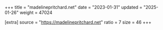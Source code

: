 +++
title = "madelinepritchard.net"
date = "2023-01-31"
updated = "2025-01-26"
weight = 47024

[extra]
source = "https://madelinepritchard.net"
ratio = 7
size = 46
+++
